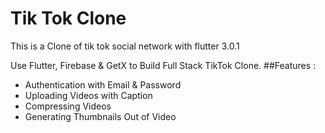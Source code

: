 # Tik Tok Clone

This is a Clone of tik tok social network with flutter 3.0.1


Use Flutter, Firebase & GetX to Build Full Stack TikTok Clone.
##Features :
- Authentication with Email & Password
- Uploading Videos with Caption
- Compressing Videos
- Generating Thumbnails Out of Video
 
